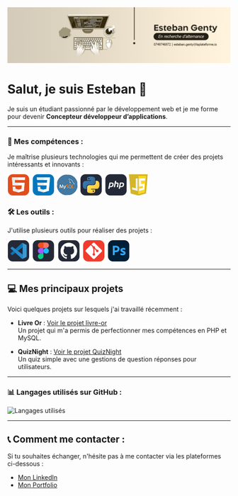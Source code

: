<img src="/img/banner-linkedin.jpg" alt="Haut de page" />

# Salut, je suis Esteban 👋

Je suis un étudiant passionné par le développement web et je me forme pour devenir **Concepteur développeur d’applications**.

---

### 🚀 Mes compétences :

Je maîtrise plusieurs technologies qui me permettent de créer des projets intéressants et innovants :

<img src="/img/languages.png" alt="Languages" />


### 🛠 Les outils :

J'utilise plusieurs outils pour réaliser des projets :

<img src="/img/outils.png" alt="Outils" />

---

## 💻 Mes principaux projets

Voici quelques projets sur lesquels j'ai travaillé récemment :

- **Livre Or** : [Voir le projet livre-or](https://github.com/esteban-genty/livre-or)  
  Un projet qui m'a permis de perfectionner mes compétences en PHP et MySQL.
  
- **QuizNight** : [Voir le projet QuizNight](https://github.com/esteban-genty/quiznight)  
  Un quiz simple avec une gestions de question réponses pour utilisateurs.

---

### 📊 Langages utilisés sur GitHub :

![Langages utilisés](https://github-readme-stats.vercel.app/api/top-langs/?username=esteban-genty&layout=compact&theme=dark)

---

## 📞 Comment me contacter :

Si tu souhaites échanger, n'hésite pas à me contacter via les plateformes ci-dessous :

- [Mon LinkedIn](https://www.linkedin.com/in/esteban-genty)
- [Mon Portfolio](https://esteban-genty.github.io/portfolio/)

